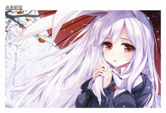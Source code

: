 <!DOCTYPE html>
<html lang="en">
<head>
  
</head>
<body>
    <a align="Center" href="https://www.baidu.com">点击前往</a><br/>
    <img src="rabbit.png"/>
</body>
</html>

